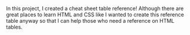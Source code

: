 In this project, I created a cheat sheet table reference! Although there are great places to learn HTML and CSS like I wanted to create this reference table anyway so that I can help those who need a reference on HTML tables.
